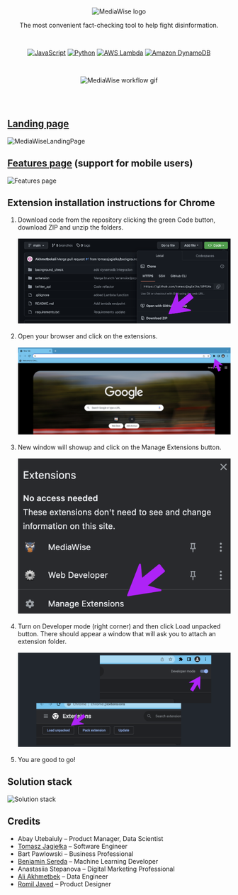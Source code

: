 <br>
<p align="center">
  <img src="https://user-images.githubusercontent.com/54605544/213916524-6f112536-339c-4f65-8b59-fc8f83af3999.png" height="165" alt="MediaWise logo"></h1>
</p>

<p align="center">
  The most convenient fact-checking tool to help fight disinformation.
</p>
<br>

<p align="center">
  <a href="https://www.javascript.com/"><img src="https://img.shields.io/badge/%20-JavaScript-8B8000?logo=javascript&logoColor=white" alt="JavaScript"></a>
  <a href="https://www.python.org/"><img src="https://img.shields.io/badge/%20-Python-%233776AB?logo=python&logoColor=white" alt="Python"></a>
  <a href="https://aws.amazon.com/lambda/"><img src="https://img.shields.io/badge/%20-AWS Lambda-%238B4000?logo=awslambda&logoColor=whitesmoke" alt="AWS Lambda"></a>
  <a href="https://aws.amazon.com/dynamodb/"><img src="https://img.shields.io/badge/%20-Amazon DynamoDB-%234053D6?logo=amazondynamodb&logoColor=whitesmoke" alt="Amazon DynamoDB"></a>
</p>
<br>

<p align="center">
  <img src="https://user-images.githubusercontent.com/54605544/213916175-423471e7-d553-418c-b418-1f10ce80910c.gif" alt="MediaWise workflow gif">
</p>
<br><br>

## [Landing page](https://mediawiseai.bubbleapps.io/version-test)
![MediaWiseLandingPage](https://user-images.githubusercontent.com/54605544/213921342-2d88356a-5a23-44ea-b7fe-ae5613d44f99.png)

## [Features page](http://mindguards-website.s3-website-us-west-2.amazonaws.com/) (support for mobile users)
![Features page](https://user-images.githubusercontent.com/54605544/213921105-98fb0cd9-7d20-4fda-bcbb-a53a15e6e58a.png)

## Extension installation instructions for Chrome
1. Download code from the repository clicking the green Code button, download ZIP and unzip the folders.
<br/><br/>
![First step](/images/zero.png)
<br/><br/>
2. Open your browser and click on the extensions.
<br/><br/>
![Second step](/images/first.png)
<br/><br/>
3. New window will showup and click on the Manage Extensions button.
<br/><br/>
![Third step](/images/second.png)
<br/><br/>
4. Turn on Developer mode (right corner) and then click Load unpacked button.
There should appear a window that will ask you to attach an extension folder.
<br/><br/>
![Fourth step](/images/third.png)
<br/><br/>
5. You are good to go!

## Solution stack
![Solution stack](https://user-images.githubusercontent.com/54605544/213924791-83abdce3-e1e5-4da4-987c-f312d20f94e7.png)

## Credits
* Abay Utebaiuly – Product Manager, Data Scientist
* [Tomasz Jagiełka](https://github.com/tomaszjagielka) – Software Engineer
* Bart Pawlowski – Business Professional
* [Beniamin Sereda](https://github.com/ujo142) – Machine Learning Developer
* Anastasiia Stepanova – Digital Marketing Professional
* [Ali Akhmetbek](https://github.com/Akhmetbekali) – Data Engineer
* [Romil Javed](https://github.com/romiljaved) – Product Designer

